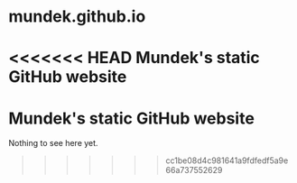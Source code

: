 # mundek.github.io
<<<<<<< HEAD
Mundek's static GitHub website
=======
<h1>Mundek's static GitHub website</h1>
<p>Nothing to see here yet.</p>

>>>>>>> cc1be08d4c981641a9fdfedf5a9e66a737552629
